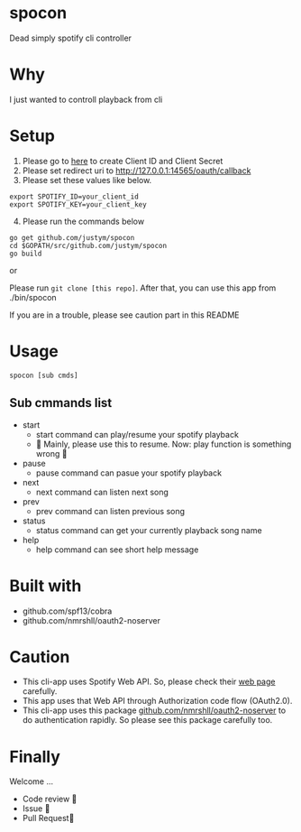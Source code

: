 # spocon
Dead simply spotify cli controller

# Why 
I just wanted to controll playback from cli

# Setup 
1. Please go to [here](https://developer.spotify.com/dashboard/) to create Client ID and Client Secret 
2. Please set redirect uri to http://127.0.0.1:14565/oauth/callback 
3. Please set these values like below.
```
export SPOTIFY_ID=your_client_id
export SPOTIFY_KEY=your_client_key
```
4. Please run the commands below

```
go get github.com/justym/spocon
cd $GOPATH/src/github.com/justym/spocon
go build
```

or 

Please run ```git clone [this repo]```. After that, you can use this app from ./bin/spocon

If you are in a trouble, please see caution part in this README

# Usage
```
spocon [sub cmds]
```

## Sub cmmands list

- start
  - start command can play/resume your spotify playback
  - :construction: Mainly, please use this to resume. Now: play function is something wrong :construction:
- pause
  - pause command can pasue your spotify playback
- next
  - next command can listen next song
- prev
  - prev command can listen previous song
- status 
  - status command can get your currently playback song name
- help
  - help command can see short help message 

# Built with
- github.com/spf13/cobra
- github.com/nmrshll/oauth2-noserver

# Caution
- This cli-app uses Spotify Web API. So, please check their [web page](https://developer.spotify.com/documentation/web-api/) carefully.
- This app uses that Web API through Authorization code flow (OAuth2.0).
- This cli-app uses this package [github.com/nmrshll/oauth2-noserver](https://github.com/nmrshll/oauth2-noserver) to do authentication rapidly. So please see this package carefully too.

# Finally
Welcome ...
- Code review :dizzy:
- Issue :dizzy:
- Pull Request:dizzy:


